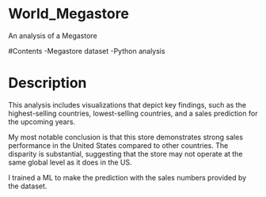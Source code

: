 # World_Megastore
An analysis of a Megastore

#Contents
-Megastore dataset
-Python analysis

# Description

This analysis includes visualizations that depict key findings, such as the highest-selling countries, lowest-selling countries, and a sales prediction for the upcoming years.

My most notable conclusion is that this store demonstrates strong sales performance in the United States compared to other countries. The disparity is substantial, suggesting that the store may not operate at the same global level as it does in the US.

I trained a ML to make the prediction with the sales numbers provided by the dataset.

